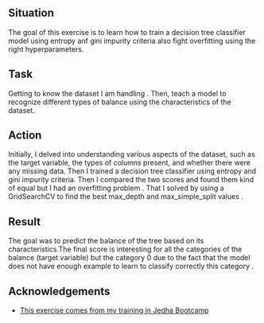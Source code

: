 
## Situation
The goal of this exercise is to learn how to train a decision tree classifier model using entropy anf gini impurity criteria also fight overfitting using the right hyperparameters. 
## Task
Getting to know the dataset I am handling . Then, teach a model to recognize different  types of balance using the characteristics of the dataset.
## Action

Initially, I delved into understanding various aspects of the dataset, such as the target variable, the types of columns present, and whether there were any missing data.
Then I trained a decision tree classifier using entropy and gini impurity criteria. Then I compared the two scores and found them kind of equal but I had an overfitting problem .
That I solved by using a GridSearchCV to find the best max_depth and max_simple_split values .

## Result


The goal was to predict the balance of the tree based on its characteristics.The final score is interesting for all the categories of the balance (target variable) but the category 0 due to the fact that the model does not have enough example to learn to classify correctly this category .

## Acknowledgements

 - [This exercise comes from my training in Jedha Bootcamp](https://www.jedha.co/formations/formation-data-scientist)
 


